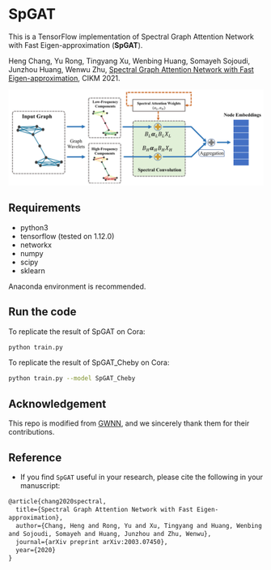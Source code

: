 # SpGAT

This is a TensorFlow implementation of Spectral Graph Attention Network with Fast Eigen-approximation (**SpGAT**).

Heng Chang, Yu Rong, Tingyang Xu, Wenbing Huang, Somayeh Sojoudi, Junzhou Huang, Wenwu Zhu, [Spectral Graph Attention Network with Fast Eigen-approximation](https://arxiv.org/abs/2003.07450), CIKM 2021.

<div align=center>
 <img src="Framework.png" alt="framework" align=center/>
</div>

## Requirements
* python3
* tensorflow (tested on 1.12.0)
* networkx
* numpy
* scipy
* sklearn

Anaconda environment is recommended.

## Run the code
To replicate the result of SpGAT on Cora:
```bash
python train.py
```
To replicate the result of SpGAT_Cheby on Cora:
```bash
python train.py --model SpGAT_Cheby
```

## Acknowledgement
This repo is modified from [GWNN](https://github.com/Eilene/GWNN), and we sincerely thank them for their contributions.

## Reference
- If you find ``SpGAT`` useful in your research, please cite the following in your manuscript:

```
@article{chang2020spectral,
  title={Spectral Graph Attention Network with Fast Eigen-approximation},
  author={Chang, Heng and Rong, Yu and Xu, Tingyang and Huang, Wenbing and Sojoudi, Somayeh and Huang, Junzhou and Zhu, Wenwu},
  journal={arXiv preprint arXiv:2003.07450},
  year={2020}
}
```

